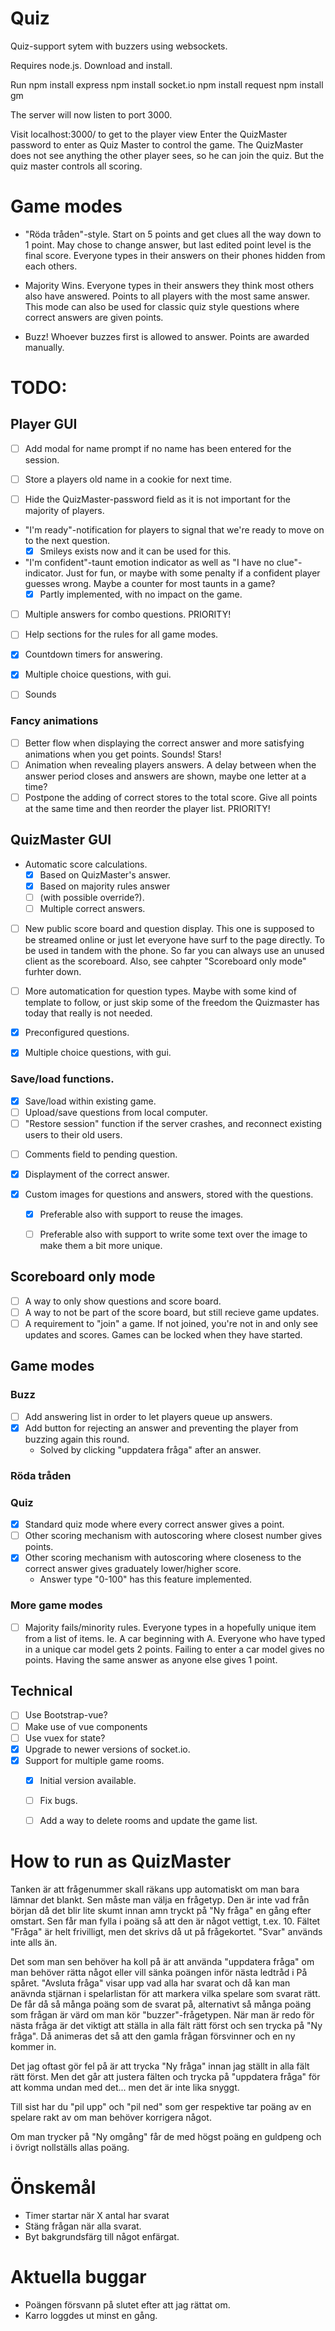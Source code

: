 # Quiz
Quiz-support sytem with buzzers using websockets.

Requires node.js. Download and install.

Run
npm install express
npm install socket.io
npm install request
npm install gm

The server will now listen to port 3000.

Visit localhost:3000/ to get to the player view
Enter the QuizMaster password to enter as Quiz Master to control the game.
The QuizMaster does not see anything the other player sees, so he can join the
quiz. But the quiz master controls all scoring.

# Game modes
* "Röda tråden"-style. Start on 5 points and get clues all the way down to 1 point.
   May chose to change answer, but last edited point level is the final score.
   Everyone types in their answers on their phones hidden from each others.

* Majority Wins. Everyone types in their answers they think most others also have
  answered. Points to all players with the most same answer. This mode can also be
  used for classic quiz style questions where correct answers are given points.

* Buzz! Whoever buzzes first is allowed to answer. Points are awarded manually.

# TODO:

## Player GUI
* [ ] Add modal for name prompt if no name has been entered for the session.

* [ ] Store a players old name in a cookie for next time.

* [ ] Hide the QuizMaster-password field as it is not important for the majority of players.

* "I'm ready"-notification for players to signal that we're ready to move on to the next question.
  - [x] Smileys exists now and it can be used for this.

* "I'm confident"-taunt emotion indicator as well as "I have no clue"-indicator. Just for fun, or maybe with some penalty if a confident player guesses wrong. Maybe a counter for most taunts in a game? 
  - [x] Partly implemented, with no impact on the game.

* [ ] Multiple answers for combo questions. PRIORITY!

* [ ] Help sections for the rules for all game modes.

* [x] Countdown timers for answering.

* [x] Multiple choice questions, with gui.

* [ ] Sounds

### Fancy animations
* [ ] Better flow when displaying the correct answer and more satisfying animations when you get points. Sounds! Stars!
* [ ] Animation when revealing players answers. A delay between when the answer period closes and answers are shown, maybe one letter at a time? 
* [ ] Postpone the adding of correct stores to the total score. Give all points at the same time and then reorder the player list. PRIORITY!

## QuizMaster GUI
* Automatic score calculations.
  - [x] Based on QuizMaster's answer.
  - [x] Based on majority rules answer 
  - [ ] (with possible override?).
  - [ ] Multiple correct answers.

* [ ] New public score board and question display.
  This one is supposed to be streamed online or just let everyone have surf to the page
  directly. To be used in tandem with the phone. So far you can always use an
  unused client as the scoreboard. Also, see cahpter "Scoreboard only mode" furhter down.

* [ ] More automatication for question types. Maybe with some kind of template to follow, or just skip 
some of the freedom the Quizmaster has today that really is not needed. 

* [x] Preconfigured questions.

* [x] Multiple choice questions, with gui.

### Save/load functions. 
  - [x] Save/load within existing game.
  - [ ] Upload/save questions from local computer.
  - [ ] "Restore session" function if the server crashes, and reconnect existing users to their old users.

* [ ] Comments field to pending question.

* [x] Displayment of the correct answer.

* [x] Custom images for questions and answers, stored with the questions.
  - [x] Preferable also with support to reuse the images.
  - [ ] Preferable also with support to write some text over the image to make them a bit more unique.


## Scoreboard only mode
* [ ] A way to only show questions and score board.
* [ ] A way to not be part of the score board, but still recieve game updates.
* [ ] A requirement to "join" a game. If not joined, you're not in and only see updates and scores. Games can be locked when they have started.

## Game modes
### Buzz
* [ ] Add answering list in order to let players queue up answers.
* [x] Add button for rejecting an answer and preventing the player from buzzing again this round.
  - Solved by clicking "uppdatera fråga" after an answer. 

### Röda tråden

### Quiz
  - [x] Standard quiz mode where every correct answer gives a point.
  - [ ] Other scoring mechanism with autoscoring where closest number gives points.
  - [x] Other scoring mechanism with autoscoring where closeness to the correct answer gives graduately lower/higher score. 
    - Answer type "0-100" has this feature implemented.

### More game modes
  - [ ] Majority fails/minority rules. Everyone types in a hopefully unique item from a list of items.
  Ie. A car beginning with A. Everyone who have typed in a unique car model gets 2 points.
  Failing to enter a car model gives no points. Having the same answer as anyone else gives
  1 point.

## Technical
* [ ] Use Bootstrap-vue?
* [ ] Make use of vue components
* [ ] Use vuex for state?
* [x] Upgrade to newer versions of socket.io.
* [x] Support for multiple game rooms.
  - [x] Initial version available.
  - [ ] Fix bugs. 
  - [ ] Add a way to delete rooms and update the game list.

  
# How to run as QuizMaster
Tanken är att frågenummer skall räkans upp automatiskt om man bara lämnar det blankt. Sen måste man välja en frågetyp. Den är inte vad från början då det blir lite skumt innan amn tryckt på "Ny fråga" en gång efter omstart. Sen får man fylla i poäng så att den är något vettigt, t.ex. 10. Fältet "Fråga" är helt frivilligt, men det skrivs då ut på frågekortet. "Svar" används inte alls än. 
 
Det som man sen behöver ha koll på är att använda "uppdatera fråga" om man behöver rätta något eller vill sänka poängen inför nästa ledtråd i På spåret. "Avsluta fråga" visar upp vad alla har svarat och då kan man anävnda stjärnan i spelarlistan för att markera vilka spelare som svarat rätt. De får då så många poäng som de svarat på, alternativt så många poäng som frågan är värd om man kör "buzzer"-frågetypen. När man är redo för nästa fråga är det viktigt att ställa in alla fält rätt först och sen trycka på "Ny fråga". Då animeras det så att den gamla frågan försvinner och en ny kommer in. 

Det jag oftast gör fel på är att trycka "Ny fråga" innan jag ställt in alla fält rätt först. Men det går att justera fälten och trycka på "uppdatera fråga" för att komma undan med det... men det är inte lika snyggt.

Till sist har du "pil upp" och "pil ned" som ger respektive tar poäng av en spelare rakt av om man behöver korrigera något.

Om man trycker på "Ny omgång" får de med högst poäng en guldpeng och i övrigt nollställs allas poäng. 


Önskemål
=================

* Timer startar när X antal har svarat
* Stäng frågan när alla svarat.
* Byt bakgrundsfärg till något enfärgat. 

Aktuella buggar
====================
* Poängen försvann på slutet efter att jag rättat om.
* Karro loggdes ut minst en gång.
